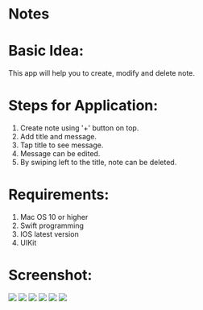 # Notes

# Basic Idea:

This app will help you to create, modify and delete note. 

# Steps for Application:

1) Create note using '+' button on top.
2) Add title and message.
3) Tap title to see message.
4) Message can be edited.
5) By swiping left to the title, note can be deleted.

# Requirements:

1) Mac OS 10 or higher
2) Swift programming
3) IOS latest version
4) UIKit

# Screenshot:

![](Screenshots/mainView.png)
![](Screenshots/createNote.png)
![](Screenshots/noteAdded.png)
![](Screenshots/readMessage.png)
![](Screenshots/messageEdited.png)
![](Screenshots/deleteNote.png)
















